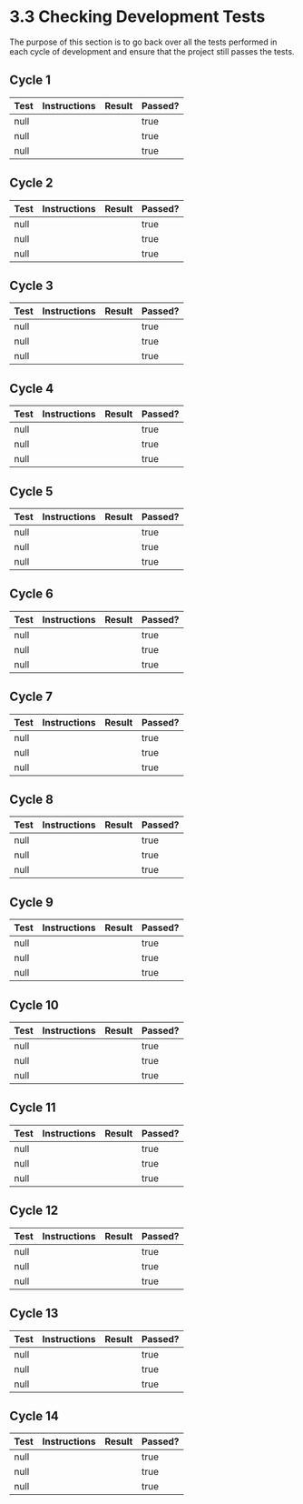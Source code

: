 # 3.3 Checking Development Tests

The purpose of this section is to go back over all the tests performed in each cycle of development and ensure that the project still passes the tests.

## Cycle 1

<table><thead><tr><th data-type="number">Test</th><th>Instructions</th><th>Result</th><th data-type="checkbox">Passed?</th></tr></thead><tbody><tr><td>null</td><td></td><td></td><td>true</td></tr><tr><td>null</td><td></td><td></td><td>true</td></tr><tr><td>null</td><td></td><td></td><td>true</td></tr></tbody></table>

## Cycle 2

<table><thead><tr><th data-type="number">Test</th><th>Instructions</th><th>Result</th><th data-type="checkbox">Passed?</th></tr></thead><tbody><tr><td>null</td><td></td><td></td><td>true</td></tr><tr><td>null</td><td></td><td></td><td>true</td></tr><tr><td>null</td><td></td><td></td><td>true</td></tr></tbody></table>

## Cycle 3

<table><thead><tr><th data-type="number">Test</th><th>Instructions</th><th>Result</th><th data-type="checkbox">Passed?</th></tr></thead><tbody><tr><td>null</td><td></td><td></td><td>true</td></tr><tr><td>null</td><td></td><td></td><td>true</td></tr><tr><td>null</td><td></td><td></td><td>true</td></tr></tbody></table>

## Cycle 4

<table><thead><tr><th data-type="number">Test</th><th>Instructions</th><th>Result</th><th data-type="checkbox">Passed?</th></tr></thead><tbody><tr><td>null</td><td></td><td></td><td>true</td></tr><tr><td>null</td><td></td><td></td><td>true</td></tr><tr><td>null</td><td></td><td></td><td>true</td></tr></tbody></table>

## Cycle 5

<table><thead><tr><th data-type="number">Test</th><th>Instructions</th><th>Result</th><th data-type="checkbox">Passed?</th></tr></thead><tbody><tr><td>null</td><td></td><td></td><td>true</td></tr><tr><td>null</td><td></td><td></td><td>true</td></tr><tr><td>null</td><td></td><td></td><td>true</td></tr></tbody></table>

## Cycle 6

<table><thead><tr><th data-type="number">Test</th><th>Instructions</th><th>Result</th><th data-type="checkbox">Passed?</th></tr></thead><tbody><tr><td>null</td><td></td><td></td><td>true</td></tr><tr><td>null</td><td></td><td></td><td>true</td></tr><tr><td>null</td><td></td><td></td><td>true</td></tr></tbody></table>

## Cycle 7

<table><thead><tr><th data-type="number">Test</th><th>Instructions</th><th>Result</th><th data-type="checkbox">Passed?</th></tr></thead><tbody><tr><td>null</td><td></td><td></td><td>true</td></tr><tr><td>null</td><td></td><td></td><td>true</td></tr><tr><td>null</td><td></td><td></td><td>true</td></tr></tbody></table>

## Cycle 8

<table><thead><tr><th data-type="number">Test</th><th>Instructions</th><th>Result</th><th data-type="checkbox">Passed?</th></tr></thead><tbody><tr><td>null</td><td></td><td></td><td>true</td></tr><tr><td>null</td><td></td><td></td><td>true</td></tr><tr><td>null</td><td></td><td></td><td>true</td></tr></tbody></table>

## Cycle 9

<table><thead><tr><th data-type="number">Test</th><th>Instructions</th><th>Result</th><th data-type="checkbox">Passed?</th></tr></thead><tbody><tr><td>null</td><td></td><td></td><td>true</td></tr><tr><td>null</td><td></td><td></td><td>true</td></tr><tr><td>null</td><td></td><td></td><td>true</td></tr></tbody></table>

## Cycle 10

<table><thead><tr><th data-type="number">Test</th><th>Instructions</th><th>Result</th><th data-type="checkbox">Passed?</th></tr></thead><tbody><tr><td>null</td><td></td><td></td><td>true</td></tr><tr><td>null</td><td></td><td></td><td>true</td></tr><tr><td>null</td><td></td><td></td><td>true</td></tr></tbody></table>

## Cycle 11

<table><thead><tr><th data-type="number">Test</th><th>Instructions</th><th>Result</th><th data-type="checkbox">Passed?</th></tr></thead><tbody><tr><td>null</td><td></td><td></td><td>true</td></tr><tr><td>null</td><td></td><td></td><td>true</td></tr><tr><td>null</td><td></td><td></td><td>true</td></tr></tbody></table>

## Cycle 12

<table><thead><tr><th data-type="number">Test</th><th>Instructions</th><th>Result</th><th data-type="checkbox">Passed?</th></tr></thead><tbody><tr><td>null</td><td></td><td></td><td>true</td></tr><tr><td>null</td><td></td><td></td><td>true</td></tr><tr><td>null</td><td></td><td></td><td>true</td></tr></tbody></table>

## Cycle 13

<table><thead><tr><th data-type="number">Test</th><th>Instructions</th><th>Result</th><th data-type="checkbox">Passed?</th></tr></thead><tbody><tr><td>null</td><td></td><td></td><td>true</td></tr><tr><td>null</td><td></td><td></td><td>true</td></tr><tr><td>null</td><td></td><td></td><td>true</td></tr></tbody></table>

## Cycle 14

<table><thead><tr><th data-type="number">Test</th><th>Instructions</th><th>Result</th><th data-type="checkbox">Passed?</th></tr></thead><tbody><tr><td>null</td><td></td><td></td><td>true</td></tr><tr><td>null</td><td></td><td></td><td>true</td></tr><tr><td>null</td><td></td><td></td><td>true</td></tr></tbody></table>
